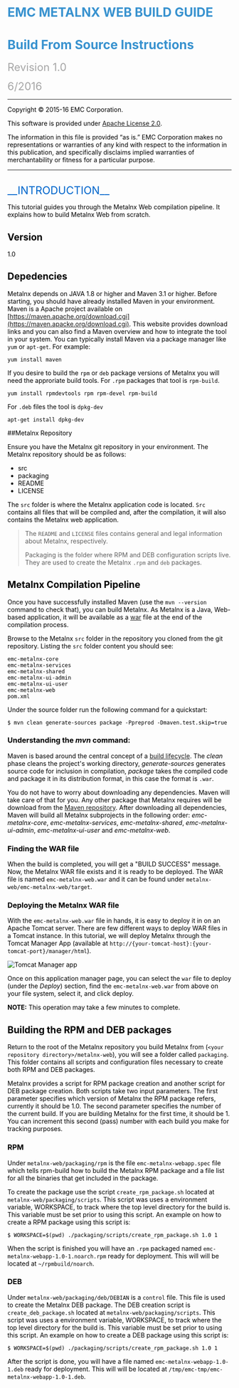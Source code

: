 <font color="#3892CF"> EMC METALNX WEB BUILD GUIDE
===================================

<font color="#3892CF"> Build From Source Instructions
=========================================

<font color="#A6A6A6"> <font size=+2> Revision 1.0

6/2016 </font>

----------------------------------

<font color="#000000">
Copyright © 2015-16 EMC Corporation.

This software is provided under [Apache License 2.0](http://www.apache.org/licenses/LICENSE-2.0).

The information in this file is provided “as is.” EMC Corporation makes no representations or warranties of any kind with respect to the information in this publication, and specifically disclaims implied warranties of merchantability or fitness for a particular purpose. 

-------------------------------- 

<br>
<font color="#0066CC"> <font size=+2> __INTRODUCTION__ </font>

<font color="#000000"> <a name="Introduction"></a>

This tutorial guides you through the Metalnx Web compilation pipeline. It explains how to build Metalnx Web from scratch.

## Version
1.0
 
## Depedencies
 
Metalnx depends on JAVA 1.8 or higher and Maven 3.1 or higher. Before starting, you should have already installed Maven in your environment. Maven is a Apache project available on [https://maven.apache.org/download.cgi](https://maven.apacke.org/download.cgi). This website provides download links and you can also find a Maven overview and how to integrate the tool in your system.  You can typically install Maven via a package manager like `yum` or `apt-get`.  For example:

    yum install maven
 
If you desire to build the `rpm` or `deb` package versions of Metalnx you will need the approriate build tools.   For `.rpm` packages that tool is `rpm-build`.

    yum install rpmdevtools rpm rpm-devel rpm-build

For `.deb` files the tool is `dpkg-dev`

    apt-get install dpkg-dev

##Metalnx Repository

Ensure you have the Metalnx git repository in your environment. The Metalnx repository should be as follows:

* src
* packaging
* README
* LICENSE

The `src` folder is where the Metalnx application code is located. `Src` contains all files that will be compiled and, after the compilation, it will also contains the Metalnx web application. 

> The `README` and `LICENSE` files contains general and legal information about Metalnx, respectively.
>  
> Packaging is the folder where RPM and DEB configuration scripts live. They are used to create the Metalnx `.rpm` and `deb` packages. 

## Metalnx Compilation Pipeline

Once you have successfully installed Maven (use the `mvn --version` command to  check that), you can build Metalnx. As Metalnx is a Java, Web-based application, it will be available as a [war](https://docs.oracle.com/cd/E19316-01/820-3748/aduvz/index.html) file at the end of the compilation process. 

Browse to the Metalnx `src` folder in the repository you cloned from the git repository. Listing the `src` folder content you should see:

    emc-metalnx-core
    emc-metalnx-services
    emc-metalnx-shared
    emc-metalnx-ui-admin
    emc-metalnx-ui-user
    emc-metalnx-web
    pom.xml

Under the source folder run the following command for a quickstart:

    $ mvn clean generate-sources package -Ppreprod -Dmaven.test.skip=true 

### Understanding the *mvn* command:

Maven is based around the central concept of a [build lifecycle](https://maven.apache.org/guides/introduction/introduction-to-the-lifecycle.html). The *clean* phase cleans the project's working directory, *generate-sources* generates source code for inclusion in compilation, *package* takes the compiled code and package it in its distribution format, in this case the format is `.war`.

You do not have to worry about downloading any dependencies. Maven will take care of that for you. Any other package that Metalnx requires will be download from the [Maven repository](http://mvnrepository.com/). After downloading all dependencies, Maven will build all Metalnx subprojects in the following order: *emc-metalnx-core*, *emc-metalnx-services*, *emc-metalnx-shared*, *emc-metalnx-ui-admin*, *emc-metalnx-ui-user* and *emc-metalnx-web*.

### Finding the WAR file

When the build is completed, you will get a "BUILD SUCCESS" message. Now, the Metalnx WAR file exists and it is ready to be deployed. The WAR file is named `emc-metalnx-web.war` and it can be found under `metalnx-web/emc-metalnx-web/target`.

### Deploying the Metalnx WAR file

With the `emc-metalnx-web.war` file in hands, it is easy to deploy it in on an Apache Tomcat server. There are few different ways to deploy WAR files in a Tomcat instance. In this tutorial, we will deploy Metalnx through the Tomcat Manager App (available at `http://{your-tomcat-host}:{your-tomcat-port}/manager/html`).

![Tomcat Manager app]

Once on this application manager page, you can select the `war` file to deploy (under the *Deploy*) section, find the `emc-metalnx-web.war` from above on your file system, select it, and click deploy. 

**NOTE:** This operation may take a few minutes to complete. 

## Building the RPM and DEB packages

Return to the root of the Metalnx repository you build Metalnx from (`<your repository directory>/metalnx-web`), you will see a folder called `packaging`. This folder contains all scripts and configuration files necessary to create both RPM and DEB packages.

Metalnx provides a script for RPM package creation and another script for DEB package creation. Both scripts take two input parameters. The first parameter specifies which version of Metalnx the RPM package refers, currently it should be 1.0. The second parameter specifies the number of the current build. If you are building Metalnx for the first time, it should be 1.  You can increment this second (pass) number with each build you make for tracking purposes.

### RPM

Under `metalnx-web/packaging/rpm` is the file `emc-metalnx-webapp.spec` file which tells rpm-build how to build the Metalnx RPM package and a file list for all the binaries that get included in the package. 

To create the package use the script `create_rpm_package.sh` located at `metalnx-web/packaging/scripts`. This script was uses a environment variable, WORKSPACE, to track where the top level directory for the build is.  This variable must be set prior to using this script.  An example on how to create a RPM package using this script is:

    $ WORKSPACE=$(pwd) ./packaging/scripts/create_rpm_package.sh 1.0 1


When the script is finished you will have an `.rpm` packaged named `emc-metalnx-webapp-1.0-1.noarch.rpm`  ready for deployment.  This will will be located at `~/rpmbuild/noarch`. 

### DEB

Under `metalnx-web/packaging/deb/DEBIAN` is a `control` file. This file is used to create the Metalnx DEB package. The DEB creation script is `create_deb_package.sh` located at `metalnx-web/packaging/scripts`. This script was uses a environment variable, WORKSPACE, to track where the top level directory for the build is.  This variable must be set prior to using this script.  An example on how to create a DEB package using this script is:

    $ WORKSPACE=$(pwd) ./packaging/scripts/create_rpm_package.sh 1.0 1

After the script is done, you will have a file named `emc-metalnx-webapp-1.0-1.deb`  ready for deployment.  This will will be located at `/tmp/emc-tmp/emc-metalnx-webapp-1.0-1.deb`. 

[Tomcat Manager app]: <https://assets.digitalocean.com/articles/tomcat8_1604/manager.png>